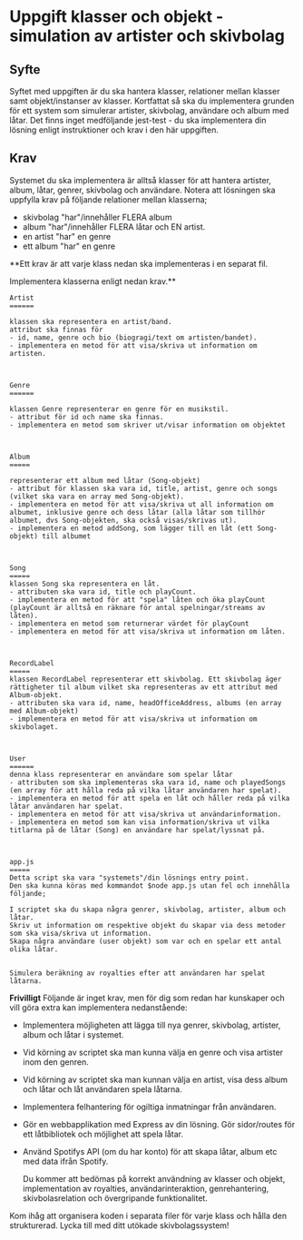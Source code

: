 # Uppgift klasser och objekt - simulation av artister och skivbolag

## Syfte
Syftet med uppgiften är du ska hantera klasser, relationer mellan klasser samt objekt/instanser av klasser.
Kortfattat så ska du implementera grunden för ett system som simulerar artister, skivbolag, användare och album med låtar. 
Det finns inget medföljande jest-test - du ska implementera din lösning enligt instruktioner och krav i den här uppgiften.

## Krav
Systemet du ska implementera är alltså klasser för att hantera artister, album, låtar, genrer, skivbolag och användare. 
Notera att lösningen ska uppfylla krav på följande relationer mellan klasserna;
- skivbolag "har"/innehåller FLERA album 
- album "har"/innehåller FLERA låtar och EN artist.
- en artist "har" en genre
- ett album "har" en genre



**Ett krav är att varje klass nedan ska implementeras i en separat fil.

Implementera klasserna enligt nedan krav.**




    Artist
    ======

    klassen ska representera en artist/band.
    attribut ska finnas för
    - id, name, genre och bio (biogragi/text om artisten/bandet).
    - implementera en metod för att visa/skriva ut information om artisten. 



    Genre
    ======
    
    klassen Genre representerar en genre för en musikstil.
    - attribut för id och name ska finnas.
    - implementera en metod som skriver ut/visar information om objektet

    

    Album
    =====

    representerar ett album med låtar (Song-objekt)
    - attribut för klassen ska vara id, title, artist, genre och songs (vilket ska vara en array med Song-objekt).
    - implementera en metod för att visa/skriva ut all information om albumet, inklusive genre och dess låtar (alla låtar som tillhör albumet, dvs Song-objekten, ska också visas/skrivas ut).
    - implementera en metod addSong, som lägger till en låt (ett Song-objekt) till albumet


    
    Song
    =====
    klassen Song ska representera en låt.
    - attributen ska vara id, title och playCount.
    - implementera en metod för att "spela" låten och öka playCount (playCount är alltså en räknare för antal spelningar/streams av låten).
    - implementera en metod som returnerar värdet för playCount
    - implementera en metod för att visa/skriva ut information om låten.



    RecordLabel
    =====
    klassen RecordLabel representerar ett skivbolag. Ett skivbolag äger rättigheter til album vilket ska representeras av ett attribut med Album-objekt.
    - attributen ska vara id, name, headOfficeAddress, albums (en array med Album-objekt)
    - implementera en metod för att visa/skriva ut information om skivbolaget.



    User
    ======
    denna klass representerar en användare som spelar låtar  
    - attributen som ska implementeras ska vara id, name och playedSongs (en array för att hålla reda på vilka låtar användaren har spelat).
    - implementera en metod för att spela en låt och håller reda på vilka låtar användaren har spelat.
    - implementera en metod för att visa/skriva ut användarinformation.
    - implementera en metod som kan visa information/skriva ut vilka titlarna på de låtar (Song) en användare har spelat/lyssnat på.



    app.js
    =====
    Detta script ska vara "systemets"/din lösnings entry point.
    Den ska kunna köras med kommandot $node app.js utan fel och innehålla följande;
    
    I scriptet ska du skapa några genrer, skivbolag, artister, album och låtar.
    Skriv ut information om respektive objekt du skapar via dess metoder som ska visa/skriva ut information. 
    Skapa några användare (user objekt) som var och en spelar ett antal olika låtar.
    
    
    Simulera beräkning av royalties efter att användaren har spelat låtarna.

    
**Frivilligt**
Följande är inget krav, men för dig som redan har kunskaper och vill göra extra kan implementera nedanstående:

- Implementera möjligheten att lägga till nya genrer, skivbolag, artister, album och låtar i systemet.
- Vid körning av scriptet ska man kunna välja en genre och visa artister inom den genren.
- Vid körning av scriptet ska man kunnan välja en artist, visa dess album och låtar och låt användaren spela låtarna.        
- Implementera felhantering för ogiltiga inmatningar från användaren.
- Gör en webbapplikation med Express av din lösning. Gör sidor/routes för ett låtbibliotek och möjlighet att spela låtar.
- Använd Spotifys API (om du har konto) för att skapa låtar, album etc med data ifrån Spotify.


    Du kommer att bedömas på korrekt användning av klasser och objekt, implementation av royalties, användarinteraktion, genrehantering, skivbolasrelation och övergripande funktionalitet.

Kom ihåg att organisera koden i separata filer för varje klass och hålla den strukturerad. Lycka till med ditt utökade skivbolagssystem!
